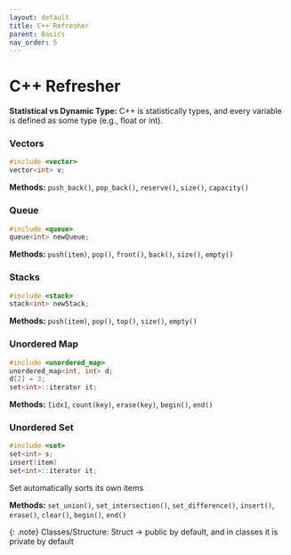 ```yaml
---
layout: default
title: C++ Refresher
parent: Basics
nav_order: 5
---
```




# C++ Refresher



**Statistical vs Dynamic Type:** C++ is statistically types, and every variable is defined as some type (e.g., float or int).

### Vectors
```cpp
#include <vector>
vector<int> v;
```
**Methods:** `push_back()`, `pop_back()`, `reserve()`, `size()`, `capacity()`

### Queue
```cpp
#include <queue>
queue<int> newQueue;
```
**Methods:** `push(item)`, `pop()`, `front()`, `back()`, `size()`, `empty()`

### Stacks
```cpp
#include <stack> 
stack<int> newStack;
```
**Methods:** `push(item)`, `pop()`, `top()`, `size()`, `empty()`

### Unordered Map
```cpp
#include <unordered_map>
unordered_map<int, int> d;
d[2] = 3;
set<int>::iterator it;
```
**Methods:** `[idx]`, `count(key)`, `erase(key)`, `begin()`, `end()`

### Unordered Set
```cpp
#include <set>
set<int> s;
insert(item)
set<int>::iterator it;
```
Set automatically sorts its own items

**Methods:** `set_union()`, `set_intersection()`, `set_difference()`, `insert()`, `erase()`, `clear()`, `begin()`, `end()`


{: .note}
Classes/Structure: Struct -> public by default, and in classes it is private by default







